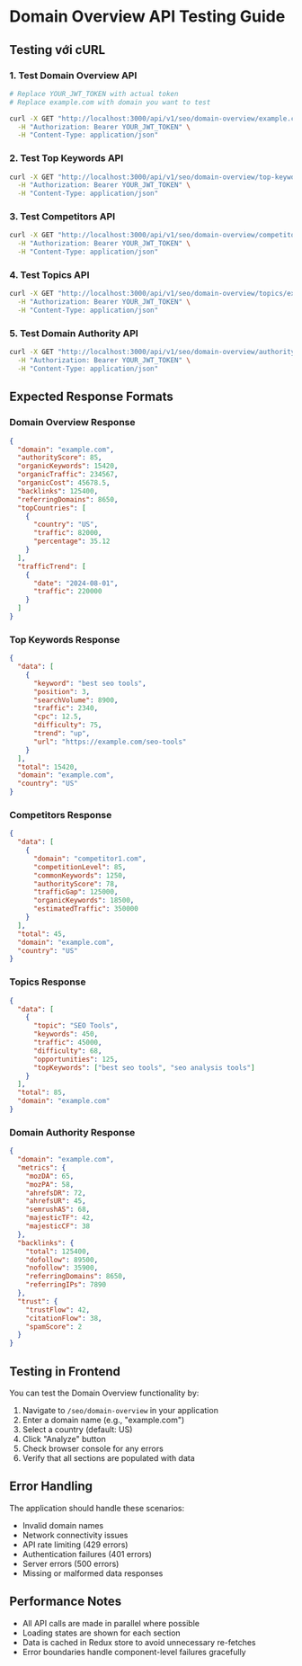 # Domain Overview API Testing Guide

## Testing với cURL

### 1. Test Domain Overview API

```bash
# Replace YOUR_JWT_TOKEN with actual token
# Replace example.com with domain you want to test

curl -X GET "http://localhost:3000/api/v1/seo/domain-overview/example.com?includeSubdomains=false" \
  -H "Authorization: Bearer YOUR_JWT_TOKEN" \
  -H "Content-Type: application/json"
```

### 2. Test Top Keywords API

```bash
curl -X GET "http://localhost:3000/api/v1/seo/domain-overview/top-keywords/example.com?limit=50&country=US" \
  -H "Authorization: Bearer YOUR_JWT_TOKEN" \
  -H "Content-Type: application/json"
```

### 3. Test Competitors API

```bash
curl -X GET "http://localhost:3000/api/v1/seo/domain-overview/competitors/example.com?limit=10&country=US" \
  -H "Authorization: Bearer YOUR_JWT_TOKEN" \
  -H "Content-Type: application/json"
```

### 4. Test Topics API

```bash
curl -X GET "http://localhost:3000/api/v1/seo/domain-overview/topics/example.com?limit=20" \
  -H "Authorization: Bearer YOUR_JWT_TOKEN" \
  -H "Content-Type: application/json"
```

### 5. Test Domain Authority API

```bash
curl -X GET "http://localhost:3000/api/v1/seo/domain-overview/authority/example.com" \
  -H "Authorization: Bearer YOUR_JWT_TOKEN" \
  -H "Content-Type: application/json"
```

## Expected Response Formats

### Domain Overview Response

```json
{
  "domain": "example.com",
  "authorityScore": 85,
  "organicKeywords": 15420,
  "organicTraffic": 234567,
  "organicCost": 45678.5,
  "backlinks": 125400,
  "referringDomains": 8650,
  "topCountries": [
    {
      "country": "US",
      "traffic": 82000,
      "percentage": 35.12
    }
  ],
  "trafficTrend": [
    {
      "date": "2024-08-01",
      "traffic": 220000
    }
  ]
}
```

### Top Keywords Response

```json
{
  "data": [
    {
      "keyword": "best seo tools",
      "position": 3,
      "searchVolume": 8900,
      "traffic": 2340,
      "cpc": 12.5,
      "difficulty": 75,
      "trend": "up",
      "url": "https://example.com/seo-tools"
    }
  ],
  "total": 15420,
  "domain": "example.com",
  "country": "US"
}
```

### Competitors Response

```json
{
  "data": [
    {
      "domain": "competitor1.com",
      "competitionLevel": 85,
      "commonKeywords": 1250,
      "authorityScore": 78,
      "trafficGap": 125000,
      "organicKeywords": 18500,
      "estimatedTraffic": 350000
    }
  ],
  "total": 45,
  "domain": "example.com",
  "country": "US"
}
```

### Topics Response

```json
{
  "data": [
    {
      "topic": "SEO Tools",
      "keywords": 450,
      "traffic": 45000,
      "difficulty": 68,
      "opportunities": 125,
      "topKeywords": ["best seo tools", "seo analysis tools"]
    }
  ],
  "total": 85,
  "domain": "example.com"
}
```

### Domain Authority Response

```json
{
  "domain": "example.com",
  "metrics": {
    "mozDA": 65,
    "mozPA": 58,
    "ahrefsDR": 72,
    "ahrefsUR": 45,
    "semrushAS": 68,
    "majesticTF": 42,
    "majesticCF": 38
  },
  "backlinks": {
    "total": 125400,
    "dofollow": 89500,
    "nofollow": 35900,
    "referringDomains": 8650,
    "referringIPs": 7890
  },
  "trust": {
    "trustFlow": 42,
    "citationFlow": 38,
    "spamScore": 2
  }
}
```

## Testing in Frontend

You can test the Domain Overview functionality by:

1. Navigate to `/seo/domain-overview` in your application
2. Enter a domain name (e.g., "example.com")
3. Select a country (default: US)
4. Click "Analyze" button
5. Check browser console for any errors
6. Verify that all sections are populated with data

## Error Handling

The application should handle these scenarios:

- Invalid domain names
- Network connectivity issues
- API rate limiting (429 errors)
- Authentication failures (401 errors)
- Server errors (500 errors)
- Missing or malformed data responses

## Performance Notes

- All API calls are made in parallel where possible
- Loading states are shown for each section
- Data is cached in Redux store to avoid unnecessary re-fetches
- Error boundaries handle component-level failures gracefully
